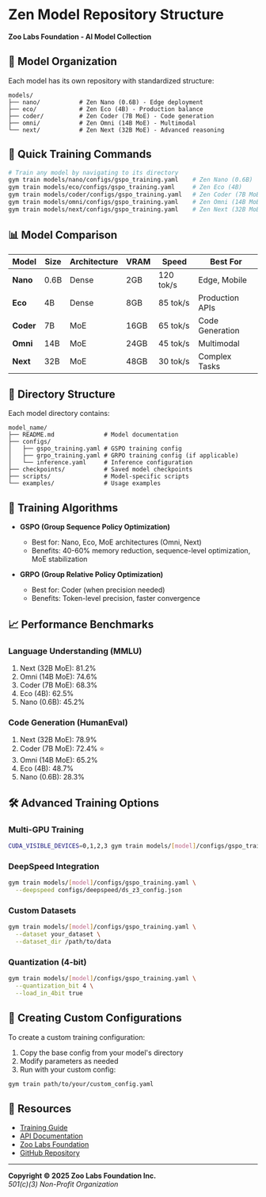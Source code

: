 # Zen Model Repository Structure
**Zoo Labs Foundation - AI Model Collection**

## 📁 Model Organization

Each model has its own repository with standardized structure:

```
models/
├── nano/           # Zen Nano (0.6B) - Edge deployment
├── eco/            # Zen Eco (4B) - Production balance
├── coder/          # Zen Coder (7B MoE) - Code generation
├── omni/           # Zen Omni (14B MoE) - Multimodal
└── next/           # Zen Next (32B MoE) - Advanced reasoning
```

## 🚀 Quick Training Commands

```bash
# Train any model by navigating to its directory
gym train models/nano/configs/gspo_training.yaml    # Zen Nano (0.6B)
gym train models/eco/configs/gspo_training.yaml     # Zen Eco (4B)
gym train models/coder/configs/gspo_training.yaml   # Zen Coder (7B MoE)
gym train models/omni/configs/gspo_training.yaml    # Zen Omni (14B MoE)
gym train models/next/configs/gspo_training.yaml    # Zen Next (32B MoE)
```

## 📊 Model Comparison

| Model | Size | Architecture | VRAM | Speed | Best For |
|-------|------|--------------|------|-------|----------|
| **Nano** | 0.6B | Dense | 2GB | 120 tok/s | Edge, Mobile |
| **Eco** | 4B | Dense | 8GB | 85 tok/s | Production APIs |
| **Coder** | 7B | MoE | 16GB | 65 tok/s | Code Generation |
| **Omni** | 14B | MoE | 24GB | 45 tok/s | Multimodal |
| **Next** | 32B | MoE | 48GB | 30 tok/s | Complex Tasks |

## 🔧 Directory Structure

Each model directory contains:

```
model_name/
├── README.md              # Model documentation
├── configs/
│   ├── gspo_training.yaml # GSPO training config
│   ├── grpo_training.yaml # GRPO training config (if applicable)
│   └── inference.yaml     # Inference configuration
├── checkpoints/           # Saved model checkpoints
├── scripts/               # Model-specific scripts
└── examples/              # Usage examples
```

## 🎯 Training Algorithms

- **GSPO (Group Sequence Policy Optimization)**
  - Best for: Nano, Eco, MoE architectures (Omni, Next)
  - Benefits: 40-60% memory reduction, sequence-level optimization, MoE stabilization
  
- **GRPO (Group Relative Policy Optimization)**  
  - Best for: Coder (when precision needed)
  - Benefits: Token-level precision, faster convergence

## 📈 Performance Benchmarks

### Language Understanding (MMLU)
1. Next (32B MoE): 81.2%
2. Omni (14B MoE): 74.6%
3. Coder (7B MoE): 68.3%
4. Eco (4B): 62.5%
5. Nano (0.6B): 45.2%

### Code Generation (HumanEval)
1. Next (32B MoE): 78.9%
2. Coder (7B MoE): 72.4% ⭐
3. Omni (14B MoE): 65.2%
4. Eco (4B): 48.7%
5. Nano (0.6B): 28.3%

## 🛠️ Advanced Training Options

### Multi-GPU Training
```bash
CUDA_VISIBLE_DEVICES=0,1,2,3 gym train models/[model]/configs/gspo_training.yaml
```

### DeepSpeed Integration
```bash
gym train models/[model]/configs/gspo_training.yaml \
  --deepspeed configs/deepspeed/ds_z3_config.json
```

### Custom Datasets
```bash
gym train models/[model]/configs/gspo_training.yaml \
  --dataset your_dataset \
  --dataset_dir /path/to/data
```

### Quantization (4-bit)
```bash
gym train models/[model]/configs/gspo_training.yaml \
  --quantization_bit 4 \
  --load_in_4bit true
```

## 📝 Creating Custom Configurations

To create a custom training configuration:

1. Copy the base config from your model's directory
2. Modify parameters as needed
3. Run with your custom config:

```bash
gym train path/to/your/custom_config.yaml
```

## 🔗 Resources

- [Training Guide](../docs/training.md)
- [API Documentation](../docs/api.md)
- [Zoo Labs Foundation](https://zoo.ngo)
- [GitHub Repository](https://github.com/zooai/gym)

---

**Copyright © 2025 Zoo Labs Foundation Inc.**  
*501(c)(3) Non-Profit Organization*